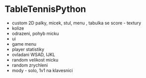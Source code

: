 # TableTennisPython

- custom 2D palky, micek, stul, menu , tabulka se score - textury
- kolize 
- odrazeni, pohyb micku
- ui
- game menu
- player statistiky
- ovladani WSAD, IJKL
- random velikost micku
- random zrychleni 
- mody - solo, 1v1 na klavesnici

